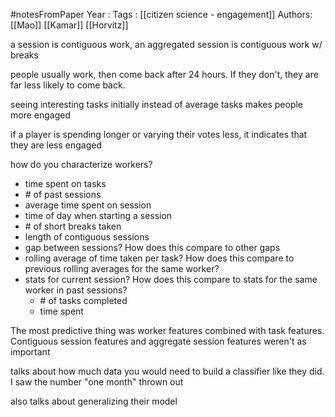 #notesFromPaper
Year   :
Tags   : [[citizen science - engagement]]
Authors: [[Mao]] [[Kamar]] [[Horvitz]]

a session is contiguous work, an aggregated session is contiguous work w/ breaks

people usually work, then come back after 24 hours. If they don't, they are far less likely to come back.

seeing interesting tasks initially instead of average tasks makes people more engaged

if a player is spending longer or varying their votes less, it indicates that they are less engaged

how do you characterize workers?

 - time spent on tasks
 - \# of past sessions
 - average time spent on session
 - time of day when starting a session
 - \# of short breaks taken
 - length of contiguous sessions
 - gap between sessions? How does this compare to other gaps
 - rolling average of time taken per task? How does this compare to previous rolling averages for the same worker?
 - stats for current session? How does this compare to stats for the same worker in past sessions?
   - \# of tasks completed
   - time spent

The most predictive thing was worker features combined with task features. Contiguous session features and aggregate session features weren't as important

talks about how much data you would need to build a classifier like they did. I saw the number "one month" thrown out

also talks about generalizing their model
